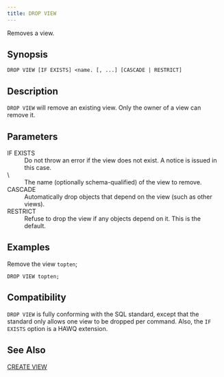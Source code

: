 ```yaml
---
title: DROP VIEW
---
```


<!--
Licensed to the Apache Software Foundation (ASF) under one
or more contributor license agreements.  See the NOTICE file
distributed with this work for additional information
regarding copyright ownership.  The ASF licenses this file
to you under the Apache License, Version 2.0 (the
"License"); you may not use this file except in compliance
with the License.  You may obtain a copy of the License at

  http://www.apache.org/licenses/LICENSE-2.0

Unless required by applicable law or agreed to in writing,
software distributed under the License is distributed on an
"AS IS" BASIS, WITHOUT WARRANTIES OR CONDITIONS OF ANY
KIND, either express or implied.  See the License for the
specific language governing permissions and limitations
under the License.
-->

Removes a view.

## Synopsis<a id="topic1__section2"></a>

``` pre
DROP VIEW [IF EXISTS] <name. [, ...] [CASCADE | RESTRICT]
```

## Description<a id="topic1__section3"></a>

`DROP VIEW` will remove an existing view. Only the owner of a view can remove it.

## Parameters<a id="topic1__section4"></a>

<dt>IF EXISTS  </dt>
<dd>Do not throw an error if the view does not exist. A notice is issued in this case.</dd>

<dt>\<name\>  </dt>
<dd>The name (optionally schema-qualified) of the view to remove.</dd>

<dt>CASCADE  </dt>
<dd>Automatically drop objects that depend on the view (such as other views).</dd>

<dt>RESTRICT  </dt>
<dd>Refuse to drop the view if any objects depend on it. This is the default.</dd>

## Examples<a id="topic1__section5"></a>

Remove the view `topten`;

``` pre
DROP VIEW topten;
```

## Compatibility<a id="topic1__section6"></a>

`DROP VIEW` is fully conforming with the SQL standard, except that the standard only allows one view to be dropped per command. Also, the `IF           EXISTS` option is a HAWQ extension.

## See Also<a id="topic1__section7"></a>

[CREATE VIEW](CREATE-VIEW.html)
